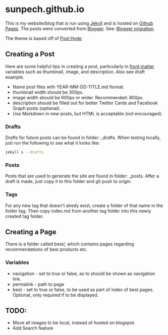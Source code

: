 # sunpech.github.io

This is my website/blog that is run using [Jekyll](http://jekyllrb.com/) and is hosted on [Github Pages](https://pages.github.com/). The posts were converted from [Blogger](http://www.blogger.com). See: [Blogger migration](http://jekyllrb.com/docs/migrations/).

The theme is based off of [Pool Hyde](https://github.com/poole/hyde).

## Creating a Post

Here are some helpful tips in creating a post, particularly in [front matter](http://jekyllrb.com/docs/frontmatter/) variables such as thumbnail, image, and description. Also see draft example.

* Name post files with YEAR-MM-DD-TITLE.md format.
* thumbnail width should be 300px. 
* image width should be 600px or wider. Recommended: 800px.
* description should be filled out for better Twitter Cards and Facebook Graph posts (optional).
* Use Markdown in new posts, but HTML is acceptable (not encouraged).

### Drafts

Drafts for future posts can be found in folder: _drafts. When testing locally, just run the following to see what it looks like:

```bash
jekyll s --drafts
```

### Posts

Posts that are used to generate the site are found in folder: _posts. After a draft is made, just copy it to this folder and git push to origin.

### Tags

For any new tag that doesn't alredy exist, create a folder of that name in the folder tag. Then copy index.md from another tag folder into this newly created tag folder.

## Creating a Page

There is a folder called best/, which contains pages regarding recommendations of best products etc. 

### Variables

* navigation - set to true or false, as to should be shown as navigation link.
* permalink - path to page
* best - set to true or false, to be used as part of index of best pages. Optional, only required if to be displayed.

## TODO:

* Move all images to be local, instead of hosted on blogspot.
* Add Search feature
